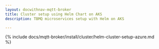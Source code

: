 ```yaml
---
layout: docwithnav-mqtt-broker
title: Cluster setup using Helm Chart on AKS
description: TBMQ microservices setup with Helm on AKS

---
```


{% include docs/mqtt-broker/install/cluster/helm-cluster-setup-azure.md %}